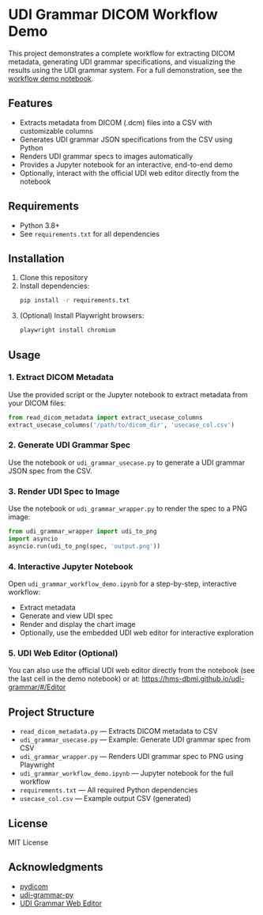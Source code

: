 # UDI Grammar DICOM Workflow Demo

This project demonstrates a complete workflow for extracting DICOM metadata, generating UDI grammar specifications, and visualizing the results using the UDI grammar system. For a full demonstration, see the [workflow demo notebook](udi_grammar_workflow_demo.ipynb).

## Features
- Extracts metadata from DICOM (.dcm) files into a CSV with customizable columns
- Generates UDI grammar JSON specifications from the CSV using Python
- Renders UDI grammar specs to images automatically
- Provides a Jupyter notebook for an interactive, end-to-end demo
- Optionally, interact with the official UDI web editor directly from the notebook

## Requirements
- Python 3.8+
- See `requirements.txt` for all dependencies

## Installation
1. Clone this repository
2. Install dependencies:
   ```sh
   pip install -r requirements.txt
   ```
3. (Optional) Install Playwright browsers:
   ```sh
   playwright install chromium
   ```

## Usage
### 1. Extract DICOM Metadata
Use the provided script or the Jupyter notebook to extract metadata from your DICOM files:
```python
from read_dicom_metadata import extract_usecase_columns
extract_usecase_columns('/path/to/dicom_dir', 'usecase_col.csv')
```

### 2. Generate UDI Grammar Spec
Use the notebook or `udi_grammar_usecase.py` to generate a UDI grammar JSON spec from the CSV.

### 3. Render UDI Spec to Image
Use the notebook or `udi_grammar_wrapper.py` to render the spec to a PNG image:
```python
from udi_grammar_wrapper import udi_to_png
import asyncio
asyncio.run(udi_to_png(spec, 'output.png'))
```

### 4. Interactive Jupyter Notebook
Open `udi_grammar_workflow_demo.ipynb` for a step-by-step, interactive workflow:
- Extract metadata
- Generate and view UDI spec
- Render and display the chart image
- Optionally, use the embedded UDI web editor for interactive exploration

### 5. UDI Web Editor (Optional)
You can also use the official UDI web editor directly from the notebook (see the last cell in the demo notebook) or at:
https://hms-dbmi.github.io/udi-grammar/#/Editor

## Project Structure
- `read_dicom_metadata.py` — Extracts DICOM metadata to CSV
- `udi_grammar_usecase.py` — Example: Generate UDI grammar spec from CSV
- `udi_grammar_wrapper.py` — Renders UDI grammar spec to PNG using Playwright
- `udi_grammar_workflow_demo.ipynb` — Jupyter notebook for the full workflow
- `requirements.txt` — All required Python dependencies
- `usecase_col.csv` — Example output CSV (generated)

## License
MIT License

## Acknowledgments
- [pydicom](https://pydicom.github.io/)
- [udi-grammar-py](https://github.com/hms-dbmi/udi-grammar-py)
- [UDI Grammar Web Editor](https://hms-dbmi.github.io/udi-grammar/#/Editor) 